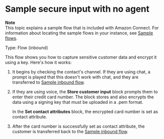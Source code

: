# Sample secure input with no agent<a name="sample-secure-input-with-noagent"></a>

**Note**  
This topic explains a sample flow that is included with Amazon Connect\. For information about locating the sample flows in your instance, see [Sample flows](contact-flow-samples.md)\. 

Type: Flow \(inbound\)

This flow shows you how to capture sensitive customer data and encrypt it using a key\. Here's how it works:

1. It begins by checking the contact's channel\. If they are using chat, a prompt is played that this doesn't work with chat, and they are transferred to [Sample inbound flow](sample-inbound-flow.md)\.

1. If they are using voice, the **Store customer input** block prompts them to enter their credit card number\. The block stores and also encrypts the data using a signing key that must be uploaded in a \.pem format\. 

   In the **Set contact attributes** block, the encrypted card number is set as contact attribute\.

1. After the card number is successfully set as contact attribute, the customer is transferred back to the [Sample inbound flow](sample-inbound-flow.md)\. 
